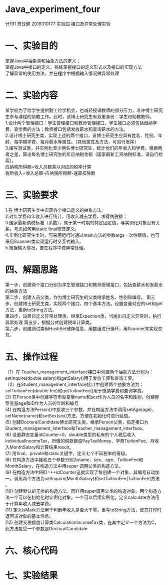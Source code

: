# Java_experiment_four
计191 贾忱健 2019310177 实验四 接口及异常处理实验
# 一、实验目的
掌握Java中抽象类和抽象方法的定义；   
掌握Java中接口的定义，熟练掌握接口的定义形式以及接口的实现方法  
了解异常的使用方法，并在程序中根据输入情况做异常处理  

# 二、实验内容
某学校为了给学生提供勤工俭学机会，也减轻授课教师的部分压力，准许博士研究生参与课程的助教工作。此时，该博士研究生有双重身份：学生和助教教师。  
1.设计两个管理接口：学生管理接口和教师管理接口。学生接口必须包括缴纳学费、查学费的方法；教师接口包括发放薪水和查询薪水的方法。  
2.设计博士研究生类，实现上述的两个接口，该博士研究生应具有姓名、性别、年龄、每学期学费、每月薪水等属性。（其他属性及方法，可自行发挥）  
3.编写测试类，并实例化至少两名博士研究生，统计他们的年收入和学费。根据两者之差，算出每名博士研究生的年应纳税金额（国家最新工资纳税标准，请自行检索）。  
应纳税所得额=收入总额乘以对应的税率计算  
税后收入=收入总额-应纳税所得额-速算扣除数  



# 三、实验要求
1.在 博士研究生类中实现各个接口定义的抽象方法;  
2.对年学费和年收入进行统计，用收入减去学费，求得纳税额；  
3.国家最新纳税标准（系数），属于某一时期的特定固定值，与实例化对象没有关系，考虑如何用static  final修饰定义。  
4.实例化研究生类时，可采用运行时通过main方法的参数args一次性赋值，也可采用Scanner类实现运行时交互式输入。  
5.根据输入情况，要在程序中做异常处理。  





# 四、解题思路
第一步，创建两个接口分别为学生管理接口和教师管理接口，包括查薪水和发薪水的抽象方法  
第二步，创建人员父类，作为博士研究生的父类继承姓名、性别和编号。
第三步，创建博士研究生类，实现两个接口，四个基本方法。设置变量对应的set和get方法，重新toString方法。  
第四步，设置自定义异常处理类，继承Expection类，当抛出自定义异常时，执行异常处理
第五步，根据公式创建税率计算类。  
第六步，创建测试类用HashSet储存信息，用数组进行循环，用Scanner来实现交互。




# 五、操作过程
（1）在 Teacher_management_interface接口中创建两个抽象方法分别为：setInquire(double salary)和getSalary()用于发放工资和查询工资。  
（2）在Student_management_interface接口中创建两个抽象方法为：setTuitionFee(double fee)和getTuitionFee()用于缴纳学费和查询学费。  
(3) 在Person类中创建字符串型变量name和sex作为人员的名字和性别，创建整型变量age和ID作为人员的年龄和编号  
(4) 在构造方法Person()中接收三个参数，并在构造方法中调用setAge(age)、setName(name)和setSex(sex)方法，方便在初始化时进行赋值。    
(5) 创建DoctoralCandidate博士研究生类，继承Person父类，指定接口为Student_management_interface和Teacher_management_interface。    
(6) 设置静态变量idCounter=0，double类型的私有的个人税后收入IndividualIncomeTax，所缴的税款额度PayTaxMoney、学费TuitionFee、月收入MonthSalary和计算结果result。  
(7) 用final、private和static关键字，定义七个不同税率的等级。  
(8) 在构造方法中接收五个参数分别为name、sex、age、TuitionFee和MonthSalary，在构造方法中用super
调用父类的构造方法。  
(9) 在构造方法中将ID=++idCounter这就实现了每创建一个对象，其编号自动加一。调用两个方法为setInquire(MonthSalary)和setTuitionFee(TuitionFee)方法 。  
(10) 创建默认的无参的构造方法，同样用super调用父类的构造对象。两个构造方法一个可以在初始化时实例化对象，一个可以后续实例化。定义calculate方法用于计算年收入减去学费。  
(11) 定义isMark方法用于判断年收入是否大于零。重写toString方法，使其打印时返回该对象的基本信息。  
(12) 创建交税额度计算类CalculationIncomeTax类，在其中定义一个方法为C，此方法接受一个参数是DoctoralCandidate


# 六、核心代码










# 七、实验结果






